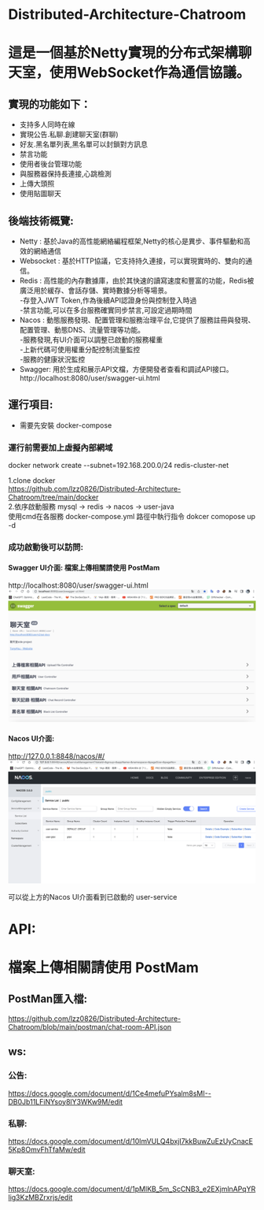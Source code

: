 # Distributed-Architecture-Chatroom

# 這是一個基於Netty實現的分布式架構聊天室，使用WebSocket作為通信協議。

## 實現的功能如下：
- 支持多人同時在線<br />
- 實現公告.私聊.創建聊天室(群聊)<br />
- 好友.黑名單列表,黑名單可以封鎖對方訊息<br />
- 禁言功能<br />
- 使用者後台管理功能<br />
- 與服務器保持長連接,心跳檢測<br />
- 上傳大頭照<br />
- 使用貼圖聊天<br />


## 後端技術概覽:

-  Netty : 基於Java的高性能網絡編程框架,Netty的核心是異步、事件驅動和高效的網絡通信<br />
-  Websocket : 基於HTTP協議，它支持持久連接，可以實現實時的、雙向的通信。<br />
-  Redis : 高性能的內存數據庫，由於其快速的讀寫速度和豐富的功能，Redis被廣泛用於緩存、會話存儲、實時數據分析等場景。<br />
-存登入JWT Token,作為後續API認證身份與控制登入時過<br />
-禁言功能,可以在多台服務確實同步禁言,可設定過期時間<br />
-  Nacos : 動態服務發現、配置管理和服務治理平台,它提供了服務註冊與發現、配置管理、動態DNS、流量管理等功能。<br />
-服務發現,有UI介面可以調整已啟動的服務權重<br />
-上新代碼可使用權重分配控制流量監控<br />
-服務的健康狀況監控<br />
-  Swagger: 用於生成和展示API文檔，方便開發者查看和調試API接口。<br />
http://localhost:8080/user/swagger-ui.html

## 運行項目:
* 需要先安裝 docker-compose<br />

### 運行前需要加上虛擬內部網域
docker network create --subnet=192.168.200.0/24 redis-cluster-net<br />

1.clone docker<br />
  https://github.com/lzz0826/Distributed-Architecture-Chatroom/tree/main/docker <br />
2.依序啟動服務 mysql -> redis -> nacos -> user-java <br />
使用cmd在各服務 docker-compose.yml 路徑中執行指令 dokcer comopose up -d <br />

### 成功啟動後可以訪問:

#### Swagger UI介面: 檔案上傳相關請使用 PostMam
http://localhost:8080/user/swagger-ui.html <br />
![image](https://github.com/lzz0826/Distributed-Architecture-Chatroom/blob/main/images/002.png)

#### Nacos UI介面:
http://127.0.0.1:8848/nacos/#/ <br />
![image](https://github.com/lzz0826/Distributed-Architecture-Chatroom/blob/main/images/001.png)

可以從上方的Nacos UI介面看到已啟動的 user-service

# API:
# 檔案上傳相關請使用 PostMam
## PostMan匯入檔: <br />
https://github.com/lzz0826/Distributed-Architecture-Chatroom/blob/main/postman/chat-room-API.json <br />

## ws: <br />
### 公告: <br />
https://docs.google.com/document/d/1Ce4mefuPYsalm8sMI--DB0Jb11LFiNYsoy8lY3WKw9M/edit <br />
### 私聊: <br />
https://docs.google.com/document/d/10lmVULQ4bxjI7kkBuwZuEzUyCnacE5Kp8OmvFhTfaMw/edit <br />
### 聊天室: <br />
https://docs.google.com/document/d/1pMlKB_5m_ScCNB3_e2EXjmlnAPqYRlig3KzMBZrxrjs/edit <br />



 









